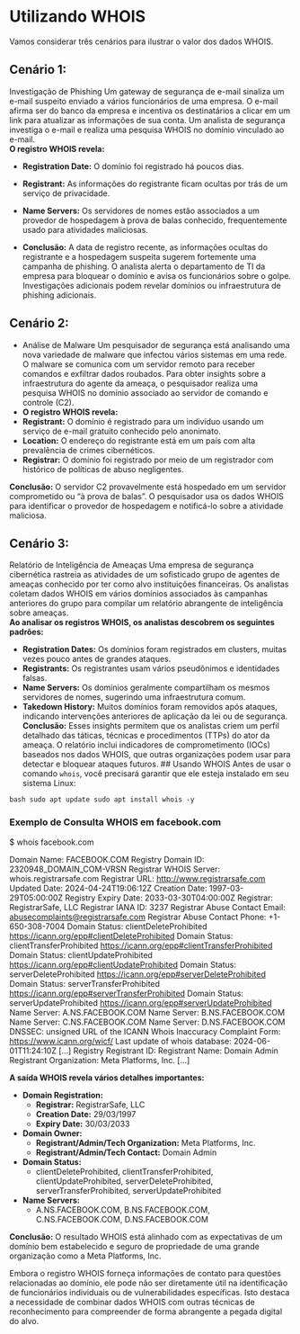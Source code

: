 # Utilizando WHOIS  
Vamos considerar três cenários para ilustrar o valor dos dados WHOIS.  
## Cenário 1: 
Investigação de Phishing  Um gateway de segurança de e-mail sinaliza um e-mail suspeito enviado a vários funcionários de uma empresa. O e-mail afirma ser do banco da empresa e incentiva os destinatários a clicar em um link para atualizar as informações de sua conta. Um analista de segurança investiga o e-mail e realiza uma pesquisa WHOIS no domínio vinculado ao e-mail.  
**O registro WHOIS revela:**  
- **Registration Date:** O domínio foi registrado há poucos dias. 
- **Registrant:** As informações do registrante ficam ocultas por trás de um serviço de privacidade. 
- **Name Servers:** Os servidores de nomes estão associados a um provedor de hospedagem à prova de balas conhecido, frequentemente usado para atividades maliciosas.  

- **Conclusão:** A data de registro recente, as informações ocultas do registrante e a hospedagem suspeita sugerem fortemente uma campanha de phishing. O analista alerta o departamento de TI da empresa para bloquear o domínio e avisa os funcionários sobre o golpe. Investigações adicionais podem revelar domínios ou infraestrutura de phishing adicionais.  

## Cenário 2: 
- Análise de Malware  Um pesquisador de segurança está analisando uma nova variedade de malware que infectou vários sistemas em uma rede. O malware se comunica com um servidor remoto para receber comandos e exfiltrar dados roubados. Para obter insights sobre a infraestrutura do agente da ameaça, o pesquisador realiza uma pesquisa WHOIS no domínio associado ao servidor de comando e controle (C2).  
- **O registro WHOIS revela:** 
- **Registrant:** O domínio é registrado para um indivíduo usando um serviço de e-mail gratuito conhecido pelo anonimato. 
- **Location:** O endereço do registrante está em um país com alta prevalência de crimes cibernéticos. 
- **Registrar:** O domínio foi registrado por meio de um registrador com histórico de políticas de abuso negligentes.  

**Conclusão:** O servidor C2 provavelmente está hospedado em um servidor comprometido ou “à prova de balas”. O pesquisador usa os dados WHOIS para identificar o provedor de hospedagem e notificá-lo sobre a atividade maliciosa.  
## Cenário 3: 
Relatório de Inteligência de Ameaças  Uma empresa de segurança cibernética rastreia as atividades de um sofisticado grupo de agentes de ameaças conhecido por ter como alvo instituições financeiras. Os analistas coletam dados WHOIS em vários domínios associados às campanhas anteriores do grupo para compilar um relatório abrangente de inteligência sobre ameaças.  
**Ao analisar os registros WHOIS, os analistas descobrem os seguintes padrões:**  
- **Registration Dates:** Os domínios foram registrados em clusters, muitas vezes pouco antes de grandes ataques. 
- **Registrants:** Os registrantes usam vários pseudônimos e identidades falsas. 
- **Name Servers:** Os domínios geralmente compartilham os mesmos servidores de nomes, sugerindo uma infraestrutura comum. 
- **Takedown History:** Muitos domínios foram removidos após ataques, indicando intervenções anteriores de aplicação da lei ou de segurança.  
**Conclusão:** Esses insights permitem que os analistas criem um perfil detalhado das táticas, técnicas e procedimentos (TTPs) do ator da ameaça. O relatório inclui indicadores de comprometimento (IOCs) baseados nos dados WHOIS, que outras organizações podem usar para detectar e bloquear ataques futuros.  ## Usando WHOIS  Antes de usar o comando `whois`, você precisará garantir que ele esteja instalado em seu sistema Linux:  

```bash sudo apt update sudo apt install whois -y```

### Exemplo de Consulta WHOIS em facebook.com

$ whois facebook.com

   Domain Name: FACEBOOK.COM
   Registry Domain ID: 2320948_DOMAIN_COM-VRSN
   Registrar WHOIS Server: whois.registrarsafe.com
   Registrar URL: http://www.registrarsafe.com
   Updated Date: 2024-04-24T19:06:12Z
   Creation Date: 1997-03-29T05:00:00Z
   Registry Expiry Date: 2033-03-30T04:00:00Z
   Registrar: RegistrarSafe, LLC
   Registrar IANA ID: 3237
   Registrar Abuse Contact Email: abusecomplaints@registrarsafe.com
   Registrar Abuse Contact Phone: +1-650-308-7004
   Domain Status: clientDeleteProhibited https://icann.org/epp#clientDeleteProhibited
   Domain Status: clientTransferProhibited https://icann.org/epp#clientTransferProhibited
   Domain Status: clientUpdateProhibited https://icann.org/epp#clientUpdateProhibited
   Domain Status: serverDeleteProhibited https://icann.org/epp#serverDeleteProhibited
   Domain Status: serverTransferProhibited https://icann.org/epp#serverTransferProhibited
   Domain Status: serverUpdateProhibited https://icann.org/epp#serverUpdateProhibited
   Name Server: A.NS.FACEBOOK.COM
   Name Server: B.NS.FACEBOOK.COM
   Name Server: C.NS.FACEBOOK.COM
   Name Server: D.NS.FACEBOOK.COM
   DNSSEC: unsigned
   URL of the ICANN Whois Inaccuracy Complaint Form: https://www.icann.org/wicf/
   Last update of whois database: 2024-06-01T11:24:10Z 
   [...]
   Registry Registrant ID:
   Registrant Name: Domain Admin
   Registrant Organization: Meta Platforms, Inc.
   [...]

**A saída WHOIS revela vários detalhes importantes:**

- **Domain Registration:**
    - **Registrar:** RegistrarSafe, LLC
    - **Creation Date:** 29/03/1997
    - **Expiry Date:** 30/03/2033
- **Domain Owner:**
    - **Registrant/Admin/Tech Organization:** Meta Platforms, Inc.
    - **Registrant/Admin/Tech Contact:** Domain Admin
- **Domain Status:**
    - clientDeleteProhibited, clientTransferProhibited, clientUpdateProhibited, serverDeleteProhibited, serverTransferProhibited, serverUpdateProhibited
- **Name Servers:**
    - A.NS.FACEBOOK.COM, B.NS.FACEBOOK.COM, C.NS.FACEBOOK.COM, D.NS.FACEBOOK.COM

**Conclusão:** O resultado WHOIS está alinhado com as expectativas de um domínio bem estabelecido e seguro de propriedade de uma grande organização como a Meta Platforms, Inc.

Embora o registro WHOIS forneça informações de contato para questões relacionadas ao domínio, ele pode não ser diretamente útil na identificação de funcionários individuais ou de vulnerabilidades específicas. Isto destaca a necessidade de combinar dados WHOIS com outras técnicas de reconhecimento para compreender de forma abrangente a pegada digital do alvo.
